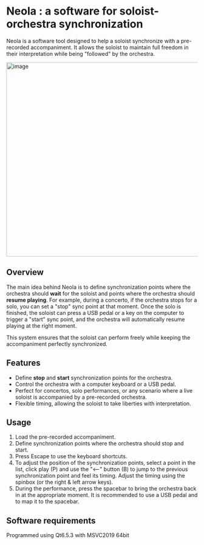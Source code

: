 # Neola : a software for soloist-orchestra synchronization

Neola is a software tool designed to help a soloist synchronize with a pre-recorded accompaniment. It allows the soloist to maintain full freedom in their interpretation while being "followed" by the orchestra.

<img width="802" height="512" alt="image" src="https://github.com/user-attachments/assets/3263414c-6370-499b-a656-c3506fa1627d" />

## Overview

The main idea behind Neola is to define synchronization points where the orchestra should **wait** for the soloist and points where the orchestra should **resume playing**. For example, during a concerto, if the orchestra stops for a solo, you can set a "stop" sync point at that moment. Once the solo is finished, the soloist can press a USB pedal or a key on the computer to trigger a "start" sync point, and the orchestra will automatically resume playing at the right moment.  

This system ensures that the soloist can perform freely while keeping the accompaniment perfectly synchronized.

## Features

- Define **stop** and **start** synchronization points for the orchestra.  
- Control the orchestra with a computer keyboard or a USB pedal.  
- Perfect for concertos, solo performances, or any scenario where a live soloist is accompanied by a pre-recorded orchestra.  
- Flexible timing, allowing the soloist to take liberties with interpretation.  

## Usage

1. Load the pre-recorded accompaniment.  
2. Define synchronization points where the orchestra should stop and start.
3. Press Escape to use the keyboard shortcuts.
4. To adjust the position of the synchronization points, select a point in the list, click play (P) and use the "<--" button (B) to jump to the previous synchronization point and feel its timing. Adjust the timing using the spinbox (or the right & left arrow keys).
5. During the performance, press the spacebar to bring the orchestra back in at the appropriate moment. It is recommended to use a USB pedal and to map it to the spacebar.


## Software requirements

Programmed using Qt6.5.3 with MSVC2019 64bit
